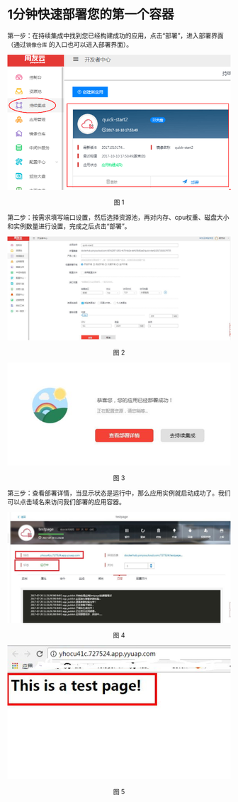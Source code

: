 1分钟快速部署您的第一个容器
=
第一步：在持续集成中找到您已经构建成功的应用，点击“部署”，进入部署界面
（通过`镜像仓库` 的入口也可以进入部署界面）。
<div align=center>
<img src="/articles/cloud/2-/images/5.png"/>
</div>
<p align="center">图 1</p>

第二步：按需求填写端口设置，然后选择资源池，再对内存、cpu权重、磁盘大小和实例数量进行设置，完成之后点击“部署”。

<div align=center>
<img src="/articles/cloud/2-/images/6.jpg"/>
</div>
<p align="center">图 2</p>

<div align=center>
<img src="/articles/cloud/2-/images/7.jpg"/>
</div>
<p align="center">图 3</p>

第三步：查看部署详情，当显示状态是运行中，那么应用实例就启动成功了。我们可以点击域名来访问我们部署的应用容器。

<div align=center>
<img src="/articles/cloud/2-/images/8.jpg"/>
</div>
<p align="center">图 4</p>

<div align=center>
<img src="/articles/cloud/2-/images/9.jpg"/>
</div>
<p align="center">图 5</p>